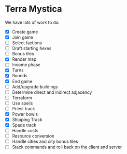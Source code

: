 Terra Mystica
==============

We have lots of work to do.

- [x] Create game
- [x] Join game
- [ ] Select factions
- [ ] Draft starting hexes
- [ ] Bonus tiles
- [x] Render map
- [ ] Income phase
- [x] Turns
- [x] Rounds
- [x] End game
- [ ] Add/upgrade buildings
 - [ ] Determine direct and indirect adjacency
- [ ] Terraform
- [ ] Use spells
- [ ] Priest track
- [x] Power bowls
- [x] Shipping Track
- [x] Spade track
- [ ] Handle costs
- [ ] Resource conversion
- [ ] Handle cities and city bonus tiles
- [ ] Stack commands and roll back on the client and server